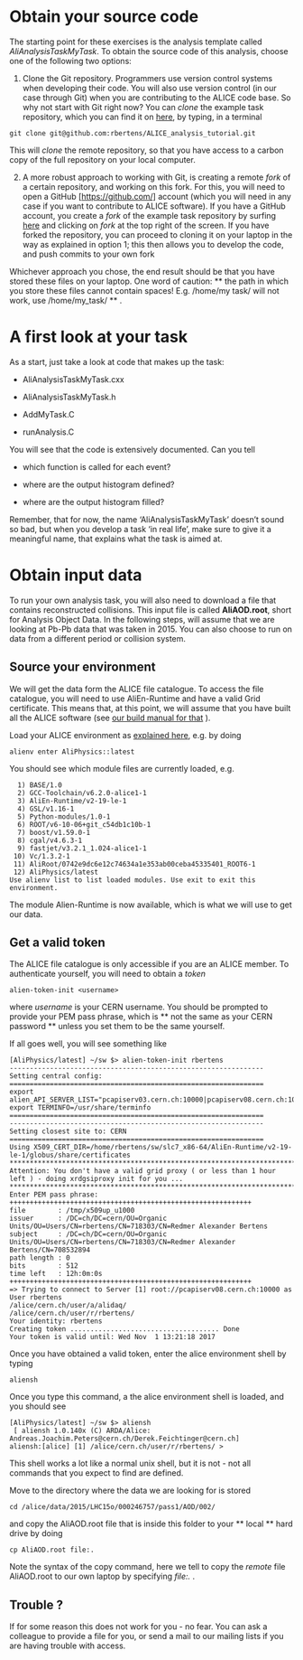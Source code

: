 # Obtain your source code

The starting point for these exercises is the analysis template called _AliAnalysisTaskMyTask_. To obtain the source code of this analysis, choose one of the following two options: 

1. Clone the Git repository. Programmers use version control systems when developing their code. You will also use version control (in our case through Git) when you are contributing to the ALICE code base. So why not start with Git right now? You can _clone_ the example task repository, which you can find it on [here](https://github.com/rbertens/ALICE_analysis_tutorial), by typing, in a terminal
```
git clone git@github.com:rbertens/ALICE_analysis_tutorial.git
```
This will _clone_ the remote repository, so that you have access to a carbon copy of the full repository on your local computer. 

2. A more robust approach to working with Git, is creating a remote _fork_ of a certain repository, and working on this fork. For this, you will need to open a GitHub [https://github.com/] account (which you will need in any case if you want to contribute to ALICE software). If you have a GitHub account, you create a _fork_ of the example task repository by surfing [here](https://github.com/rbertens/ALICE_analysis_tutorial) and clicking on _fork_ at the top right of the screen. If you have forked the repository, you can proceed to cloning it on your laptop in the way as explained in option 1; this then allows you to develop the code, and push commits to your own fork

Whichever approach you chose, the end result should be that you have stored these files on your laptop. One word of caution: ** the path in which you store these files cannot contain spaces! E.g. /home/my  task/ will not work, use /home/my_task/ ** .


# A first look at your task

As a start, just take a look at code that makes up the task:

*   AliAnalysisTaskMyTask.cxx

*   AliAnalysisTaskMyTask.h

*   AddMyTask.C

*   runAnalysis.C

You will see that the code is extensively documented. Can you tell

*   which function is called for each event?

*   where are the output histogram defined?

*   where are the output histogram filled?

Remember, that for now, the name ‘AliAnalysisTaskMyTask’ doesn’t sound so bad, but when you develop a task ‘in real life’, make sure to give it a meaningful name, that explains what the task is aimed at.



# Obtain input data

To run your own analysis task, you will also need to download a file that contains reconstructed collisions. This input file is called **AliAOD.root**, short for Analysis Object Data. In the following steps, will assume that we are looking at Pb-Pb data that was taken in 2015. You can also choose to run on data from a different period or collision system.  

## Source your environment
We will get the data form the ALICE file catalogue. To access the file catalogue, you will need to use AliEn-Runtime and have a valid Grid certificate. This means that, at this point, we will assume that you have built all the ALICE software (see [our build manual for that](https://alice-doc.github.io/alice-analysis-tutorial/building/) ).


Load your ALICE environment as [explained here](https://alice-doc.github.io/alice-analysis-tutorial/building/#use-the-software-you-have-built), e.g. by doing

```
alienv enter AliPhysics::latest
```

You should see which module files are currently loaded, e.g.

```
  1) BASE/1.0
  2) GCC-Toolchain/v6.2.0-alice1-1
  3) AliEn-Runtime/v2-19-le-1
  4) GSL/v1.16-1
  5) Python-modules/1.0-1
  6) ROOT/v6-10-06+git_c54db1c10b-1
  7) boost/v1.59.0-1
  8) cgal/v4.6.3-1
  9) fastjet/v3.2.1_1.024-alice1-1
 10) Vc/1.3.2-1
 11) AliRoot/0742e9dc6e12c74634a1e353ab00ceba45335401_ROOT6-1
 12) AliPhysics/latest
Use alienv list to list loaded modules. Use exit to exit this environment.
```

The module Alien-Runtime is now available, which is what we will use to get our data. 

## Get a valid token

The ALICE file catalogue is only accessible if you are an ALICE member. To authenticate yourself, you will need to obtain a _token_
```
alien-token-init <username>
``` 

where _username_ is your CERN username. You should be prompted to provide your PEM pass phrase, which is ** not the same as your CERN password ** unless you set them to be the same yourself. 


If all goes well, you will see something like
```
[AliPhysics/latest] ~/sw $> alien-token-init rbertens
---------------------------------------------------------------
Setting central config:
===============================================================
export alien_API_SERVER_LIST="pcapiserv03.cern.ch:10000|pcapiserv08.cern.ch:10000|"
export TERMINFO=/usr/share/terminfo
===============================================================
---------------------------------------------------------------
Setting closest site to: CERN
===============================================================
Using X509_CERT_DIR=/home/rbertens/sw/slc7_x86-64/AliEn-Runtime/v2-19-le-1/globus/share/certificates
*********************************************************************************
Attention: You don't have a valid grid proxy ( or less than 1 hour left ) - doing xrdgsiproxy init for you ...
*********************************************************************************
Enter PEM pass phrase:
++++++++++++++++++++++++++++++++++++++++++++++++++++++++++++
file        : /tmp/x509up_u1000
issuer      : /DC=ch/DC=cern/OU=Organic Units/OU=Users/CN=rbertens/CN=718303/CN=Redmer Alexander Bertens
subject     : /DC=ch/DC=cern/OU=Organic Units/OU=Users/CN=rbertens/CN=718303/CN=Redmer Alexander Bertens/CN=708532894
path length : 0
bits        : 512
time left   : 12h:0m:0s
++++++++++++++++++++++++++++++++++++++++++++++++++++++++++++
=> Trying to connect to Server [1] root://pcapiserv08.cern.ch:10000 as User rbertens 
/alice/cern.ch/user/a/alidaq/
/alice/cern.ch/user/r/rbertens/
Your identity: rbertens
Creating token ..................................... Done
Your token is valid until: Wed Nov  1 13:21:18 2017
```

Once you have obtained a valid token, enter the alice environment shell by typing
```
aliensh
```
Once you type this command, a the alice environment shell is loaded, and you should see
```
[AliPhysics/latest] ~/sw $> aliensh
 [ aliensh 1.0.140x (C) ARDA/Alice: Andreas.Joachim.Peters@cern.ch/Derek.Feichtinger@cern.ch]
aliensh:[alice] [1] /alice/cern.ch/user/r/rbertens/ >
```
This shell works a lot like a normal unix shell, but it is not - not all commands that you expect to find are defined. 


Move to the directory where the data we are looking for is stored

```
cd /alice/data/2015/LHC15o/000246757/pass1/AOD/002/
```
and copy the AliAOD.root file that is inside this folder to your ** local ** hard drive by doing
```
cp AliAOD.root file:.
```

Note the syntax of the copy command, here we tell to copy the _remote_ file AliAOD.root to our own laptop by specifying _file:._ . 

## Trouble ?
If for some reason this does not work for you - no fear. You can ask a colleague to provide a file for you, or send a mail to our mailing lists  if you are having trouble with access.
